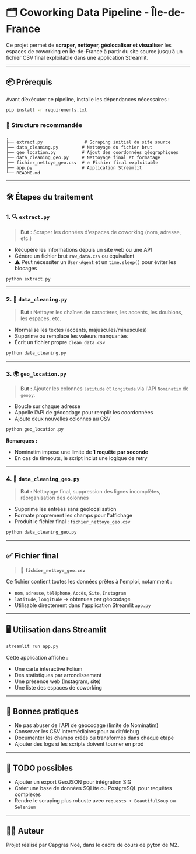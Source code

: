 
# 🗂️ Coworking Data Pipeline - Île-de-France

Ce projet permet de **scraper, nettoyer, géolocaliser et visualiser** les espaces de coworking en Île-de-France à partir du site source jusqu’à un fichier CSV final exploitable dans une application Streamlit.

---

## 📦 Prérequis

Avant d’exécuter ce pipeline, installe les dépendances nécessaires :

```bash
pip install -r requirements.txt
```

### 📁 Structure recommandée

```
.
├── extract.py                # Scraping initial du site source
├── data_cleaning.py         # Nettoyage du fichier brut
├── geo_location.py          # Ajout des coordonnées géographiques
├── data_cleaning_geo.py     # Nettoyage final et formatage
├── fichier_nettoye_geo.csv  # 🔥 Fichier final exploitable
├── app.py                   # Application Streamlit
└── README.md
```

---

## 🛠️ Étapes du traitement

### 1. 🔍 `extract.py`

> **But :** Scraper les données d'espaces de coworking (nom, adresse, etc.)

- Récupère les informations depuis un site web ou une API
- Génère un fichier brut `raw_data.csv` ou équivalent
- ⚠️ Peut nécessiter un `User-Agent` et un `time.sleep()` pour éviter les blocages

```bash
python extract.py
```

---

### 2. 🧼 `data_cleaning.py`

> **But :** Nettoyer les chaînes de caractères, les accents, les doublons, les espaces, etc.

- Normalise les textes (accents, majuscules/minuscules)
- Supprime ou remplace les valeurs manquantes
- Écrit un fichier propre `clean_data.csv`

```bash
python data_cleaning.py
```

---

### 3. 🌍 `geo_location.py`

> **But :** Ajouter les colonnes `latitude` et `longitude` via l'API `Nominatim` de `geopy`.

- Boucle sur chaque adresse
- Appelle l’API de géocodage pour remplir les coordonnées
- Ajoute deux nouvelles colonnes au CSV

```bash
python geo_location.py
```

**Remarques :**
- Nominatim impose une limite de **1 requête par seconde**
- En cas de timeouts, le script inclut une logique de retry

---

### 4. 🧽 `data_cleaning_geo.py`

> **But :** Nettoyage final, suppression des lignes incomplètes, réorganisation des colonnes

- Supprime les entrées sans géolocalisation
- Formate proprement les champs pour l'affichage
- Produit le fichier final : `fichier_nettoye_geo.csv`

```bash
python data_cleaning_geo.py
```

---

## ✅ Fichier final

> **📄 `fichier_nettoye_geo.csv`**

Ce fichier contient toutes les données prêtes à l'emploi, notamment :

- `nom`, `adresse`, `téléphone`, `Accès`, `Site`, `Instagram`
- `latitude`, `longitude` → obtenues par géocodage
- Utilisable directement dans l'application Streamlit `app.py`

---

## 🖥️ Utilisation dans Streamlit

```bash
streamlit run app.py
```

Cette application affiche :
- Une carte interactive Folium
- Des statistiques par arrondissement
- Une présence web (Instagram, site)
- Une liste des espaces de coworking

---

## 🔐 Bonnes pratiques

- Ne pas abuser de l'API de géocodage (limite de Nominatim)
- Conserver les CSV intermédiaires pour audit/debug
- Documenter les champs créés ou transformés dans chaque étape
- Ajouter des logs si les scripts doivent tourner en prod

---

## 📌 TODO possibles

- Ajouter un export GeoJSON pour intégration SIG
- Créer une base de données SQLite ou PostgreSQL pour requêtes complexes
- Rendre le scraping plus robuste avec `requests + BeautifulSoup` ou `Selenium`

---

## 👨‍💻 Auteur

Projet réalisé par Capgras Noé, dans le cadre de cours de pyton de M2.
